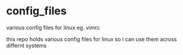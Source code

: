 # config_files
various config files for linux eg. vimrc

this repo holds various config files for linux so i can use them across differnt systems
